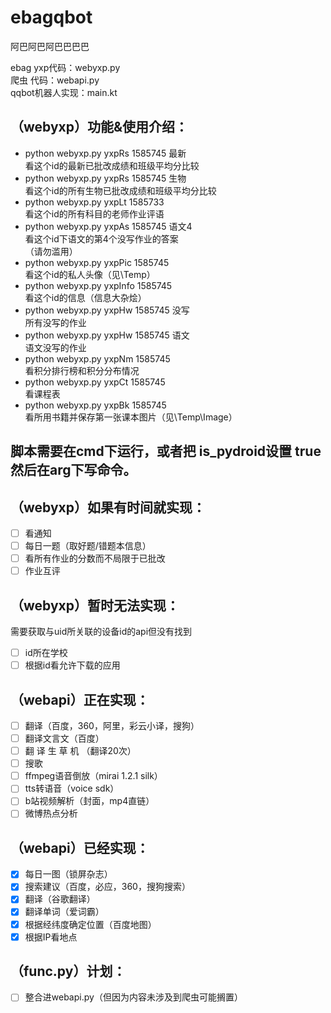 # ebagqbot
阿巴阿巴阿巴巴巴巴

ebag yxp代码：webyxp.py  
爬虫 代码：webapi.py  
qqbot机器人实现：main.kt  

## （webyxp）功能&使用介绍：  

- python webyxp.py yxpRs 1585745 最新  
看这个id的最新已批改成绩和班级平均分比较  
- python webyxp.py yxpRs 1585745 生物  
看这个id的所有生物已批改成绩和班级平均分比较
- python webyxp.py yxpLt 1585733  
看这个id的所有科目的老师作业评语
- python webyxp.py yxpAs 1585745 语文4  
看这个id下语文的第4个没写作业的答案  
（请勿滥用）  
- python webyxp.py yxpPic 1585745  
看这个id的私人头像（见\Temp）
- python webyxp.py yxpInfo 1585745  
看这个id的信息（信息大杂烩）
- python webyxp.py yxpHw 1585745 没写  
所有没写的作业
- python webyxp.py yxpHw 1585745 语文  
语文没写的作业
- python webyxp.py yxpNm 1585745  
看积分排行榜和积分分布情况
- python webyxp.py yxpCt 1585745  
看课程表  
- python webyxp.py yxpBk 1585745  
看所用书籍并保存第一张课本图片（见\Temp\Image）  

## 脚本需要在cmd下运行，或者把 is_pydroid设置 true然后在arg下写命令。

## （webyxp）如果有时间就实现：

- [ ] 看通知  
- [ ] 每日一题（取好题/错题本信息）
- [ ] 看所有作业的分数而不局限于已批改  
- [ ] 作业互评  

## （webyxp）暂时无法实现：  

需要获取与uid所关联的设备id的api但没有找到  
- [ ] id所在学校  
- [ ] 根据id看允许下载的应用  

## （webapi）正在实现：  

- [ ] 翻译（百度，360，阿里，彩云小译，搜狗） 
- [ ] 翻译文言文（百度）  
- [ ] 翻 译 生 草 机 （翻译20次）  
- [ ] 搜歌  
- [ ] ffmpeg语音倒放（mirai 1.2.1 silk）  
- [ ] tts转语音（voice sdk）  
- [ ] b站视频解析（封面，mp4直链）  
- [ ] 微博热点分析

## （webapi）已经实现：

- [X] 每日一图（锁屏杂志）
- [X] 搜索建议（百度，必应，360，搜狗搜索）  
- [X] 翻译（谷歌翻译）  
- [X] 翻译单词（爱词霸）  
- [X] 根据经纬度确定位置（百度地图）  
- [X] 根据IP看地点  

## （func.py）计划：

- [ ] 整合进webapi.py（但因为内容未涉及到爬虫可能搁置）
